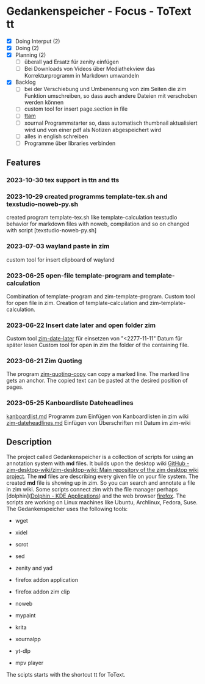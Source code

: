 # Gedankenspeicher - Focus - ToText tt

- [X] Doing Interput (2)
- [X] Doing (2)
- [X] Planning (2)
    - [ ] überall yad Ersatz für zenity einfügen
	- [ ] Bei Downloads von Videos über Mediathekview
	das Korrekturprogramm in Markdown umwandeln
- [X] Backlog
	- [ ] bei der Verschiebung und Umbenennung von zim Seiten
	die zim Funktion umschreiben, so dass auch andere Dateien
	mit verschoben werden können
    - [ ] custom tool for insert page.section in file
    - [ ] [ttam](ttam)
	- [ ] xournal Programmstarter so, dass automatisch thumbnail
	aktualisiert wird und von einer pdf als Notizen abgespeichert wird
	- [ ] alles in english schreiben
	- [ ] Programme über libraries verbinden

## Features

### 2023-10-30 tex support in ttn and tts

### 2023-10-29 created programms template-tex.sh and texstudio-noweb-py.sh
created program template-tex.sh like template-calculation
texstudio behavior for markdown files with noweb, compilation and so on changed with script [texstudio-noweb-py.sh]

### 2023-07-03 wayland paste in zim
custom tool for insert clipboard of wayland

### 2023-06-25 open-file template-program and template-calculation
Combination of template-program and zim-template-program.
Custom tool for open file in zim.
Creation of template-calculation and zim-template-calculation.

### 2023-06-22 Insert date later and open folder zim
Custom tool [zim-date-later]() für einsetzen von "<2277-11-11" Datum für später lesen
Custom tool for open in zim the folder of the containing file.

### 2023-06-21 Zim Quoting
The program [zim-quoting-copy]() can copy a marked line. The marked line gets an anchor. The copied text can be pasted at the desired position of pages.

### 2023-05-25 Kanboardliste Dateheadlines
[kanboardlist.md](kanboardlist.md) Programm zum Einfügen von Kanboardlisten in zim wiki
[zim-dateheadlines.md](zim-dateheadlines.md) Einfügen von Überschriften mit Datum im zim-wiki


## Description
The project called Gedankenspeicher is a collection of scripts for using an annotation system with **md** files. It builds upon the desktop wiki [GitHub - zim-desktop-wiki/zim-desktop-wiki: Main repository of the zim desktop wiki project](https://github.com/zim-desktop-wiki/zim-desktop-wiki). The **md** files are describing every given file on your file system. The created **md** file is showing up in zim. So you can search and annotate a file in zim wiki. Some scripts connect zim with the file manager perhaps [dolphin]([Dolphin - KDE Applications](https://apps.kde.org/dolphin/)) and the web browser [firefox](https://www.mozilla.org/en-US/firefox/new/). The scripts are working on Linux machines like Ubuntu, Archlinux, Fedora, Suse. The Gedankenspeicher uses the following tools:

- wget

- xidel

- scrot

- sed

- zenity and yad

- firefox addon application

- firefox addon zim clip

- noweb

- mypaint

- krita

- xournalpp

- yt-dlp

- mpv player

The scipts starts with the shortcut tt for ToText. 
